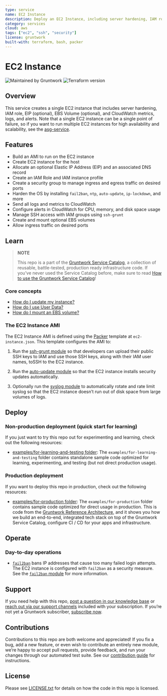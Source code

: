 ```yaml
---
type: service
name: EC2 Instance
description: Deploy an EC2 Instance, including server hardening, IAM role, EIP, EBS Volume, and CloudWatch metrics, logs, and alerts.
category: services
cloud: aws
tags: ["ec2", "ssh", "security"]
license: gruntwork
built-with: terraform, bash, packer
---
```


# EC2 Instance

![Maintained by Gruntwork](https://img.shields.io/badge/maintained%20by-gruntwork.io-%235849a6.svg)
![Terraform version](https://img.shields.io/badge/tf-%3E%3D1.1.0-blue.svg)

## Overview

This service creates a single EC2 instance that includes server hardening, IAM role, EIP (optional), EBS Volume
(optional), and CloudWatch metrics, logs, and alerts. Note that a single EC2 instance can be a single point of failure,
so if you want to run multiple EC2 instances for high availability and scalability, see the
[asg-service](/modules/services/asg-service).

## Features

- Build an AMI to run on the EC2 instance
- Create EC2 instance for the host
- Allocate an optional Elastic IP Address (EIP) and an associated DNS record
- Create an IAM Role and IAM instance profile
- Create a security group to manage ingress and egress traffic on desired ports
- Harden the OS by installing `fail2ban`, `ntp`, `auto-update`, `ip-lockdown`, and more
- Send all logs and metrics to CloudWatch
- Configure alerts in CloudWatch for CPU, memory, and disk space usage
- Manage SSH access with IAM groups using `ssh-grunt`
- Create and mount optional EBS volumes
- Allow ingress traffic on desired ports

## Learn

> **NOTE**
>
> This repo is a part of the [Gruntwork Service Catalog](https://github.com/gruntwork-io/terraform-aws-service-catalog/),
> a collection of reusable, battle-tested, production ready infrastructure code.
> If you’ve never used the Service Catalog before, make sure to read
> [How to use the Gruntwork Service Catalog](https://docs.gruntwork.io/reference/services/intro/overview)!

### Core concepts

- [How do I update my instance?](core-concepts.md#how-do-i-update-my-instance)
- [How do I use User Data?](core-concepts.md#how-do-i-use-user-data)
- [How do I mount an EBS volume?](core-concepts.md#how-do-i-mount-an-ebs-volume)

### The EC2 Instance AMI

The EC2 Instance AMI is defined using the [Packer](https://www.packer.io/) template at `ec2-instance.json`.
This template configures the AMI to:

1. Run the [ssh-grunt module](https://github.com/gruntwork-io/terraform-aws-security/tree/master/modules/ssh-grunt) so
   that developers can upload their public SSH keys to IAM and use those SSH keys, along with their IAM user names,
   toSSH to the EC2 instance.

1. Run the [auto-update module](https://github.com/gruntwork-io/terraform-aws-security/tree/master/modules/auto-update)
   so that the EC2 instance installs security updates automatically.

1. Optionally run the
   [syslog module](https://github.com/gruntwork-io/terraform-aws-monitoring/tree/master/modules/logs/syslog)
   to automatically rotate and rate limit syslog so that the EC2 instance doesn’t run out of disk space from large
   volumes of logs.

## Deploy

### Non-production deployment (quick start for learning)

If you just want to try this repo out for experimenting and learning, check out the following resources:

- [examples/for-learning-and-testing folder](/examples/for-learning-and-testing): The `examples/for-learning-and-testing`
  folder contains standalone sample code optimized for learning, experimenting, and testing (but not direct
  production usage).

### Production deployment

If you want to deploy this repo in production, check out the following resources:

- [examples/for-production folder](/examples/for-production): The `examples/for-production` folder contains sample code
  optimized for direct usage in production. This is code from the
  [Gruntwork Reference Architecture](https://gruntwork.io/reference-architecture), and it shows you how we build an
  end-to-end, integrated tech stack on top of the Gruntwork Service Catalog, configure CI / CD for your apps and
  infrastructure.

## Operate

### Day-to-day operations

- [`fail2ban`](https://github.com/fail2ban/fail2ban) bans IP addresses that cause too many failed login attempts. The
  EC2 instance is configured with `fail2ban` as a security measure. See the
  [`fail2ban` module](https://github.com/gruntwork-io/terraform-aws-security/tree/master/modules/fail2ban) for more
  information.

## Support

If you need help with this repo,
[post a question in our knowledge base](https://github.com/gruntwork-io/knowledge-base/discussions?discussions_q=label%3Ar%3Aterraform-aws-service-catalog)
or [reach out via our support channels](https://docs.gruntwork.io/support) included with your subscription. If you’re
not yet a Gruntwork subscriber, [subscribe now](https://www.gruntwork.io/pricing/).

## Contributions

Contributions to this repo are both welcome and appreciated! If you fix a bug, add a new feature, or even wish to
contribute an entirely new module, we’re happy to accept pull requests, provide feedback, and run your changes
through our automated test suite.
See our [contribution guide](https://docs.gruntwork.io/guides/working-with-code/contributing) for instructions.

## License

Please see [LICENSE.txt](/LICENSE.txt) for details on how the code in this repo is licensed.

